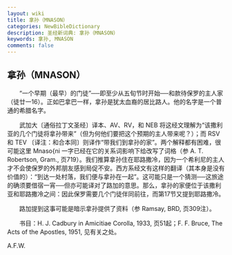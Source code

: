 ```yaml
---
layout: wiki
title: 拿孙（MNASON）
categories: NewBibleDictionary
description: 圣经新词典: 拿孙（MNASON）
keywords: 拿孙, MNASON
comments: false
---
```


## 拿孙（MNASON）

　　“一个早期（最早）的门徒”──即至少从五旬节时开始──和款待保罗的主人家（徒廿一16）。正如巴拿巴一样，拿孙是犹太血裔的居比路人。他的名字是一个普通的希腊名字。

　　武加大〔通俗拉丁文圣经〕译本、AV、RV，和 NEB 将这经文理解为“该撒利亚的几个门徒将拿孙带来”（但为何他们要把这个预期的主人带来呢？）；而 RSV 和 TEV 〔译注：和合本同〕则译作“带我们到拿孙的家”。两个解释都有困难，很可能这里 Mnaso{ni 一字已经在它的关系词影响下给改写了词格（参 A. T. Robertson, Gram., 页719）。我们推算拿孙住在耶路撒冷，因为一个希利尼的主人才不会使保罗的外邦朋友感到局促不安。西方系经文有这样的翻译（其本身是没有价值的）：“到达一处村落，我们便与拿孙在一起”。这可能只是一个猜测──这旅途的确须要借宿一宵──但亦可能译对了路加的意思。那么，拿孙的家便位于该撒利亚和耶路撒冷之间：因此保罗需要几个门徒伴同前往，而第17节又提到耶路撒冷。

　　路加提到这事可能是暗示拿孙提供了资料（参 Ramsay, BRD, 页309注）。

　　书目：H. J. Cadbury in Amicitiae Corolla, 1933, 页51起；F. F. Bruce, The Acts of the Apostles, 1951, 见有关之处。

A.F.W.








